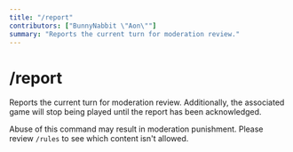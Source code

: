 ```yaml
---
title: "/report"
contributors: ["BunnyNabbit \"Aon\""]
summary: "Reports the current turn for moderation review."
---
```


# /report

Reports the current turn for moderation review. Additionally, the associated game will stop being played until the report has been acknowledged.

Abuse of this command may result in moderation punishment. Please review `/rules` to see which content isn't allowed.
